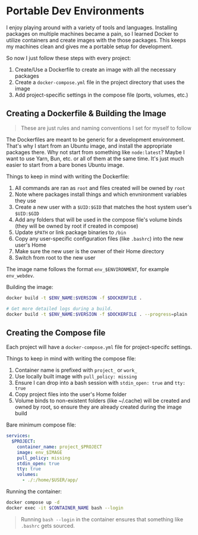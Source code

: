 # Portable Dev Environments

I enjoy playing around with a variety of tools and languages. Installing packages on multiple machines
became a pain, so I learned Docker to utilize containers and create images with the those packages. This
keeps my machines clean and gives me a portable setup for development.

So now I just follow these steps with every project:

1. Create/Use a Dockerfile to create an image with all the necessary packages
1. Create a `docker-compose.yml` file in the project directory that uses the image
1. Add project-specific settings in the compose file (ports, volumes, etc.)


## Creating a Dockerfile & Building the Image

> These are just rules and naming conventions I set for myself to follow

The Dockerfiles are meant to be generic for a development environment. That's why I start from an Ubuntu image,
and install the appropriate packages there. Why not start from something like `node:latest`? Maybe I want to use
Yarn, Bun, etc. or all of them at the same time. It's just much easier to start from a bare bones Ubuntu image.

Things to keep in mind with writing the Dockerfile:

1. All commands are ran as `root` and files created will be owned by `root`
1. Note where packages install things and which envnironment variables they use
1. Create a new user with a `$UID:$GID` that matches the host system user's `$UID:$GID`
1. Add any folders that will be used in the compose file's volume binds (they will be owned by root if created in compose)
1. Update `$PATH` or link package binaries to `/bin`
1. Copy any user-specific configuration files (like `.bashrc`) into the new user's Home
1. Make sure the new user is the owner of their Home directory
1. Switch from root to the new user

The image name follows the format `env_$ENVIRONMENT`, for example `env_webdev`.

Building the image:

```sh
docker build -t $ENV_NAME:$VERSION -f $DOCKERFILE .

# Get more detailed logs during a build.
docker build -t $ENV_NAME:$VERSION -f $DOCKERFILE . --progress=plain
```

## Creating the Compose file

Each project will have a `docker-compose.yml` file for project-specifc settings.

Things to keep in mind with writing the compose file:

1. Container name is prefixed with `project_` or `work_`
1. Use locally built image with `pull_policy: missing`
1. Ensure I can drop into a bash session with `stdin_open: true` and `tty: true`
1. Copy project files into the user's Home folder
1. Volume binds to non-existent folders (like ~/.cache) will be created and owned by root,
so ensure they are already created during the image build

Bare minimum compose file:
```yml
services:
  $PROJECT:
    container_name: project_$PROJECT
    image: env_$IMAGE
    pull_policy: missing
    stdin_open: true
    tty: true
    volumes:
      - ./:/home/$USER/app/
```

Running the container:

```sh
docker compose up -d
docker exec -it $CONTAINER_NAME bash --login 
```

> Running `bash --login` in the container ensures that something like `.bashrc` gets sourced.

